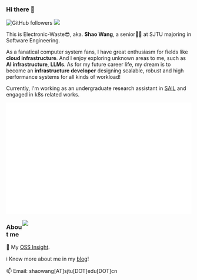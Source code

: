 
### Hi there 👋
![GitHub followers](https://img.shields.io/github/followers/Electronic-Waste?style=social)
![](https://visitor-badge.glitch.me/badge?page_id=Electronic-Waste)

This is Electronic-Waste😎, aka. **Shao Wang**, a senior🧑‍🎓 at SJTU majoring in Software Engineering.  

As a fanatical computer system fans, I have great enthusiasm for fields like **cloud infrastructure**. And I enjoy exploring unknown areas to me, such as **AI infrastructure**, **LLMs**. As for my future career life, my dream is to become an **infrastructure developer** designing scalable, robust and high performance systems for all kinds of workload!

Currently, I'm working as an undergraduate research assistant in [SAIL](https://github.com/sjtu-sail) and engaged in k8s related works.

<p align='center'>
    <a href="https://github.com/Electronic-Waste"><img src="/github-metrics.svg" alt="metrics"></a>
</p>

<img align='right' width=460px src='https://github-readme-stats.vercel.app/api?username=Electronic-Waste&show_icons=true&count_private=true&hide_title=true'/>

### About me

🌟 My [OSS Insight](https://ossinsight.io/analyze/Electronic-Waste).

ℹ️ Know more about me in my [blog](https://blog.electronicwaste.cn/about/)!

📫 Email: shaowang[AT]sjtu[DOT]edu[DOT]cn





